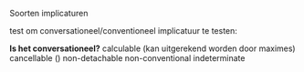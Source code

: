 Soorten implicaturen

test om conversationeel/conventioneel implicatuur te testen:

**Is het conversationeel?**
calculable (kan uitgerekend worden door maximes)
cancellable ()
non-detachable
non-conventional
indeterminate